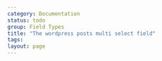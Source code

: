 ```yaml
---
category: Documentation
status: todo
group: Field Types
title: "The wordpress posts multi select field"
tags: 
layout: page
---
```


